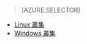 > [AZURE.SELECTOR]
- [Linux 叢集](../articles/hdinsight/hdinsight-hadoop-run-samples-linux.md)
- [Windows 叢集](../articles/hdinsight/hdinsight-run-samples.md)


